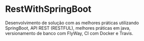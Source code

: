 # RestWithSpringBoot

Desenvolvimento de solução com as melhores práticas utilizando SpringBoot, API REST (RESTFUL), melhores práticas em java, versionamento de banco com FlyWay, CI com Docker e Travis.
